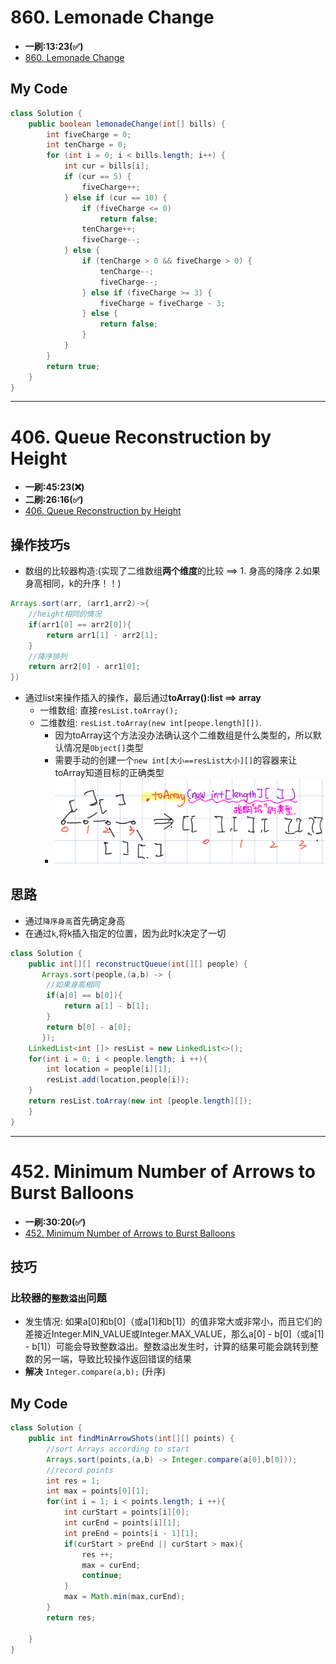 # 860. Lemonade Change
* **一刷:13:23(✅)**
* [860. Lemonade Change](https://leetcode.com/problems/lemonade-change/description/)

## My Code
```java
class Solution {
    public boolean lemonadeChange(int[] bills) {
        int fiveCharge = 0;
        int tenCharge = 0;
        for (int i = 0; i < bills.length; i++) {
            int cur = bills[i];
            if (cur == 5) {
                fiveCharge++;
            } else if (cur == 10) {
                if (fiveCharge <= 0)
                    return false;
                tenCharge++;
                fiveCharge--;
            } else {
                if (tenCharge > 0 && fiveCharge > 0) {
                    tenCharge--;
                    fiveCharge--;
                } else if (fiveCharge >= 3) {
                    fiveCharge = fiveCharge - 3;
                } else {
                    return false;
                }
            }
        }
        return true;
    }
}
```
***
# 406. Queue Reconstruction by Height
* **一刷:45:23(❌)**
* **二刷:26:16(✅)**
* [406. Queue Reconstruction by Height](https://leetcode.com/problems/queue-reconstruction-by-height/)

## 操作技巧s
* 数组的比较器构造:(实现了二维数组**两个维度**的比较 ==> 1. 身高的降序 2.如果身高相同，k的升序！！)
```java
Arrays.sort(arr, (arr1,arr2)->{
    //height相同的情况
    if(arr1[0] == arr2[0]){
        return arr1[1] - arr2[1];
    }
    //降序排列
    return arr2[0] - arr1[0];
})
```
* 通过list来操作插入的操作，最后通过**toArray():list ==> array**
  * 一维数组: 直接`resList.toArray();`
  * 二维数组: `resList.toArray(new int[peope.length][])`. 
    * 因为toArray这个方法没办法确认这个二维数组是什么类型的，所以默认情况是`Object[]`类型
    * 需要手动的创建一个`new int[大小==resList大小][]`的容器来让toArray知道目标的正确类型
    * ![image](./img/406.jpeg)

## 思路
* 通过`降序身高`首先确定身高
* 在通过`k`,将k插入指定的位置，因为此时k决定了一切

```java
class Solution {
    public int[][] reconstructQueue(int[][] people) {
       Arrays.sort(people,(a,b) -> {
        //如果身高相同
        if(a[0] == b[0]){
            return a[1] - b[1];
        }
        return b[0] - a[0];
       });
    LinkedList<int []> resList = new LinkedList<>();
    for(int i = 0; i < people.length; i ++){
        int location = people[i][1];
        resList.add(location,people[i]);
    }
    return resList.toArray(new int [people.length][]);
    }
}
```
***
# 452. Minimum Number of Arrows to Burst Balloons
* **一刷:30:20(✅)**
* [452. Minimum Number of Arrows to Burst Balloons](https://leetcode.com/problems/minimum-number-of-arrows-to-burst-balloons/)

## 技巧
### 比较器的`整数溢出`问题
* 发生情况: 如果a[0]和b[0]（或a[1]和b[1]）的值非常大或非常小，而且它们的差接近Integer.MIN_VALUE或Integer.MAX_VALUE，那么a[0] - b[0]（或a[1] - b[1]）可能会导致整数溢出。整数溢出发生时，计算的结果可能会跳转到整数的另一端，导致比较操作返回错误的结果
* **解决** `Integer.compare(a,b);` (升序)

## My Code
```java
class Solution {
    public int findMinArrowShots(int[][] points) {
        //sort Arrays according to start 
        Arrays.sort(points,(a,b) -> Integer.compare(a[0],b[0]));
        //record points
        int res = 1;
        int max = points[0][1];
        for(int i = 1; i < points.length; i ++){
            int curStart = points[i][0];
            int curEnd = points[i][1];
            int preEnd = points[i - 1][1];
            if(curStart > preEnd || curStart > max){
                res ++;
                max = curEnd;
                continue;
            }
            max = Math.min(max,curEnd);
        }
        return res;

    }
}
```